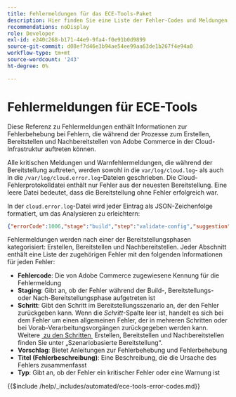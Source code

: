 ```yaml
---
title: Fehlermeldungen für das ECE-Tools-Paket
description: Hier finden Sie eine Liste der Fehler-Codes und Meldungen, die während des Erstellungs-, Bereitstellungs- und Nachbereitstellungsprozesses von Adobe Commerce in der Cloud-Infrastruktur auftreten können.
recommendations: noDisplay
role: Developer
exl-id: e240c268-b171-44e9-9fa4-f0e91b0d9899
source-git-commit: d08ef7d46e3b94ae54ee99aa63de1b267f4e94a0
workflow-type: tm+mt
source-wordcount: '243'
ht-degree: 0%

---
```


# Fehlermeldungen für ECE-Tools

Diese Referenz zu Fehlermeldungen enthält Informationen zur Fehlerbehebung bei Fehlern, die während der Prozesse zum Erstellen, Bereitstellen und Nachbereitstellen von Adobe Commerce in der Cloud-Infrastruktur auftreten können.

Alle kritischen Meldungen und Warnfehlermeldungen, die während der Bereitstellung auftreten, werden sowohl in die `var/log/cloud.log`- als auch in die `/var/log/cloud.error.log`-Dateien geschrieben. Die Cloud-Fehlerprotokolldatei enthält nur Fehler aus der neuesten Bereitstellung. Eine leere Datei bedeutet, dass die Bereitstellung ohne Fehler erfolgreich war.

In der `cloud.error.log`-Datei wird jeder Eintrag als JSON-Zeichenfolge formatiert, um das Analysieren zu erleichtern:

```json
{"errorCode":1006,"stage":"build","step":"validate-config","suggestion":"No stores/website/locales found in config.php\n  To speed up the deploy process do the following:\n  1. Using SSH, log in to your Magento Cloud account\n  2. Run \"php ./vendor/bin/ece-tools config:dump\"\n  3. Using SCP, copy the app/etc/config.php file to your local repository\n  4. Add, commit, and push your changes to the app/etc/config.php file","title":"The configured state is not ideal","type":"warning"}
```

Fehlermeldungen werden nach einer der Bereitstellungsphasen kategorisiert: Erstellen, Bereitstellen und Nachbereitstellen. Jeder Abschnitt enthält eine Liste der zugehörigen Fehler mit den folgenden Informationen für jeden Fehler:

- **Fehlercode**: Die von Adobe Commerce zugewiesene Kennung für die Fehlermeldung
- **Staging**: Gibt an, ob der Fehler während der Build-, Bereitstellungs- oder Nach-Bereitstellungsphase aufgetreten ist
- **Schritt**: Gibt den Schritt im Bereitstellungsszenario an, der den Fehler zurückgeben kann. Wenn die _Schritt_-Spalte leer ist, handelt es sich bei dem Fehler um einen allgemeinen Fehler, der in mehreren Schritten oder bei Vorab-Verarbeitungsvorgängen zurückgegeben werden kann. Weitere [&#x200B; zu den Schritten &#x200B;](../deploy/scenario-based.md) Erstellen, Bereitstellen und Nachbereitstellen finden Sie unter „Szenariobasierte Bereitstellung“.
- **Vorschlag**: Bietet Anleitungen zur Fehlerbehebung und Fehlerbehebung
- **Titel (Fehlerbeschreibung)**: Eine Beschreibung, die die Ursache des Fehlers zusammenfasst
- **Typ**: Gibt an, ob der Fehler ein kritischer Fehler oder eine Warnung ist

{{$include /help/_includes/automated/ece-tools-error-codes.md}}

<!-- Last updated from includes: 2025-05-28 21:01:41 -->
